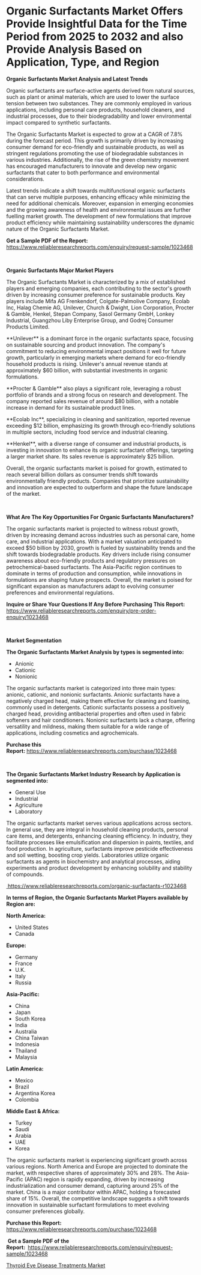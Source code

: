 <p><h1>Organic Surfactants Market Offers Provide Insightful Data for the Time Period from 2025 to 2032 and also Provide Analysis Based on Application, Type, and Region</h1></p><p><strong>Organic Surfactants Market Analysis and Latest Trends</strong></p>
<p><p>Organic surfactants are surface-active agents derived from natural sources, such as plant or animal materials, which are used to lower the surface tension between two substances. They are commonly employed in various applications, including personal care products, household cleaners, and industrial processes, due to their biodegradability and lower environmental impact compared to synthetic surfactants.</p><p>The Organic Surfactants Market is expected to grow at a CAGR of 7.8% during the forecast period. This growth is primarily driven by increasing consumer demand for eco-friendly and sustainable products, as well as stringent regulations promoting the use of biodegradable substances in various industries. Additionally, the rise of the green chemistry movement has encouraged manufacturers to innovate and develop new organic surfactants that cater to both performance and environmental considerations.</p><p>Latest trends indicate a shift towards multifunctional organic surfactants that can serve multiple purposes, enhancing efficacy while minimizing the need for additional chemicals. Moreover, expansion in emerging economies and the growing awareness of health and environmental issues are further fuelling market growth. The development of new formulations that improve product efficiency while maintaining sustainability underscores the dynamic nature of the Organic Surfactants Market.</p></p>
<p><strong>Get a Sample PDF of the Report:&nbsp;</strong> <a href="https://www.reliableresearchreports.com/enquiry/request-sample/1023468?utm_campaign=3090&utm_medium=2&utm_source=Github&utm_content=ia&utm_term=06032025&utm_id=organic-surfactants">https://www.reliableresearchreports.com/enquiry/request-sample/1023468</a></p>
<p>&nbsp;</p>
<p><strong>Organic Surfactants Major Market Players</strong></p>
<p><p>The Organic Surfactants Market is characterized by a mix of established players and emerging companies, each contributing to the sector's growth driven by increasing consumer preference for sustainable products. Key players include Mifa AG Frenkendorf, Colgate-Palmolive Company, Ecolab Inc, Halag Chemie AG, Unilever, Church & Dwight, Lion Corporation, Procter & Gamble, Henkel, Stepan Company, Sasol Germany GmbH, Lonkey Industrial, Guangzhou Liby Enterprise Group, and Godrej Consumer Products Limited.</p><p>**Unilever** is a dominant force in the organic surfactants space, focusing on sustainable sourcing and product innovation. The company's commitment to reducing environmental impact positions it well for future growth, particularly in emerging markets where demand for eco-friendly household products is rising. Unilever's annual revenue stands at approximately $60 billion, with substantial investments in organic formulations.</p><p>**Procter & Gamble** also plays a significant role, leveraging a robust portfolio of brands and a strong focus on research and development. The company reported sales revenue of around $80 billion, with a notable increase in demand for its sustainable product lines.</p><p>**Ecolab Inc**, specializing in cleaning and sanitization, reported revenue exceeding $12 billion, emphasizing its growth through eco-friendly solutions in multiple sectors, including food service and industrial cleaning.</p><p>**Henkel**, with a diverse range of consumer and industrial products, is investing in innovation to enhance its organic surfactant offerings, targeting a larger market share. Its sales revenue is approximately $25 billion.</p><p>Overall, the organic surfactants market is poised for growth, estimated to reach several billion dollars as consumer trends shift towards environmentally friendly products. Companies that prioritize sustainability and innovation are expected to outperform and shape the future landscape of the market.</p></p>
<p>&nbsp;</p>
<p><strong>What Are The Key Opportunities For Organic Surfactants Manufacturers?</strong></p>
<p><p>The organic surfactants market is projected to witness robust growth, driven by increasing demand across industries such as personal care, home care, and industrial applications. With a market valuation anticipated to exceed $50 billion by 2030, growth is fueled by sustainability trends and the shift towards biodegradable products. Key drivers include rising consumer awareness about eco-friendly products and regulatory pressures on petrochemical-based surfactants. The Asia-Pacific region continues to dominate in terms of production and consumption, while innovations in formulations are shaping future prospects. Overall, the market is poised for significant expansion as manufacturers adapt to evolving consumer preferences and environmental regulations.</p></p>
<p><strong>Inquire or Share Your Questions If Any Before Purchasing This Report:</strong> <a href="https://www.reliableresearchreports.com/enquiry/pre-order-enquiry/1023468?utm_campaign=3090&utm_medium=2&utm_source=Github&utm_content=ia&utm_term=06032025&utm_id=organic-surfactants">https://www.reliableresearchreports.com/enquiry/pre-order-enquiry/1023468</a></p>
<p>&nbsp;</p>
<p><strong>Market Segmentation</strong></p>
<p><strong>The Organic Surfactants Market Analysis by types is segmented into:</strong></p>
<p><ul><li>Anionic</li><li>Cationic</li><li>Nonionic</li></ul></p>
<p><p>The organic surfactants market is categorized into three main types: anionic, cationic, and nonionic surfactants. Anionic surfactants have a negatively charged head, making them effective for cleaning and foaming, commonly used in detergents. Cationic surfactants possess a positively charged head, providing antibacterial properties and often used in fabric softeners and hair conditioners. Nonionic surfactants lack a charge, offering versatility and mildness, making them suitable for a wide range of applications, including cosmetics and agrochemicals.</p></p>
<p><strong>Purchase this Report:&nbsp;</strong><a href="https://www.reliableresearchreports.com/purchase/1023468?utm_campaign=3090&utm_medium=2&utm_source=Github&utm_content=ia&utm_term=06032025&utm_id=organic-surfactants">https://www.reliableresearchreports.com/purchase/1023468</a></p>
<p>&nbsp;</p>
<p><strong>The Organic Surfactants Market Industry Research by Application is segmented into:</strong></p>
<p><ul><li>General Use</li><li>Industrial</li><li>Agriculture</li><li>Laboratory</li></ul></p>
<p><p>The organic surfactants market serves various applications across sectors. In general use, they are integral in household cleaning products, personal care items, and detergents, enhancing cleaning efficiency. In industry, they facilitate processes like emulsification and dispersion in paints, textiles, and food production. In agriculture, surfactants improve pesticide effectiveness and soil wetting, boosting crop yields. Laboratories utilize organic surfactants as agents in biochemistry and analytical processes, aiding experiments and product development by enhancing solubility and stability of compounds.</p></p>
<p><a href="https://www.reliableresearchreports.com/organic-surfactants-r1023468?utm_campaign=3090&utm_medium=2&utm_source=Github&utm_content=ia&utm_term=06032025&utm_id=organic-surfactants">&nbsp;https://www.reliableresearchreports.com/organic-surfactants-r1023468</a></p>
<p><strong>In terms of Region, the Organic Surfactants Market Players available by Region are:</strong></p>
<p>
    <p> <strong> North America: </strong>
        <ul>
            <li>United States</li>
            <li>Canada</li>
        </ul>
        </p> 
    <p> <strong> Europe: </strong>
        <ul>
            <li>Germany</li>
            <li>France</li>
            <li>U.K.</li>
            <li>Italy</li>
            <li>Russia</li>
        </ul>
        </p> 
    <p> <strong> Asia-Pacific: </strong>
        <ul>
            <li>China</li>
            <li>Japan</li>
            <li>South Korea</li>
            <li>India</li>
            <li>Australia</li>
            <li>China Taiwan</li>
            <li>Indonesia</li>
            <li>Thailand</li>
            <li>Malaysia</li>
        </ul>
        </p> 
    <p> <strong> Latin America: </strong>
        <ul>
            <li>Mexico</li>
            <li>Brazil</li>
            <li>Argentina Korea</li>
            <li>Colombia</li>
        </ul>
        </p> 
    <p> <strong> Middle East & Africa: </strong>
        <ul>
            <li>Turkey</li>
            <li>Saudi</li>
            <li>Arabia</li>
            <li>UAE</li>
            <li>Korea</li>
        </ul>
    </p>
    </p>
<p><p>The organic surfactants market is experiencing significant growth across various regions. North America and Europe are projected to dominate the market, with respective shares of approximately 30% and 28%. The Asia-Pacific (APAC) region is rapidly expanding, driven by increasing industrialization and consumer demand, capturing around 25% of the market. China is a major contributor within APAC, holding a forecasted share of 15%. Overall, the competitive landscape suggests a shift towards innovation in sustainable surfactant formulations to meet evolving consumer preferences globally.</p></p>
<p><strong>Purchase this Report: </strong><a href="https://www.reliableresearchreports.com/purchase/1023468?utm_campaign=3090&utm_medium=2&utm_source=Github&utm_content=ia&utm_term=06032025&utm_id=organic-surfactants">https://www.reliableresearchreports.com/purchase/1023468</a></p>
<p>&nbsp;<strong>Get a Sample PDF of the Report:&nbsp;&nbsp;</strong><a href="https://www.reliableresearchreports.com/enquiry/request-sample/1023468?utm_campaign=3090&utm_medium=2&utm_source=Github&utm_content=ia&utm_term=06032025&utm_id=organic-surfactants">https://www.reliableresearchreports.com/enquiry/request-sample/1023468</a></p>
<p><strong></strong></p>
<p><p><a href="https://github.com/elodielamto06/Market-Research-Report-List-1/blob/main/thyroid-eye-disease-treatments-market.md?utm_campaign=3090&utm_medium=2&utm_source=Github&utm_content=ia&utm_term=06032025&utm_id=organic-surfactants">Thyroid Eye Disease Treatments Market</a></p></p>